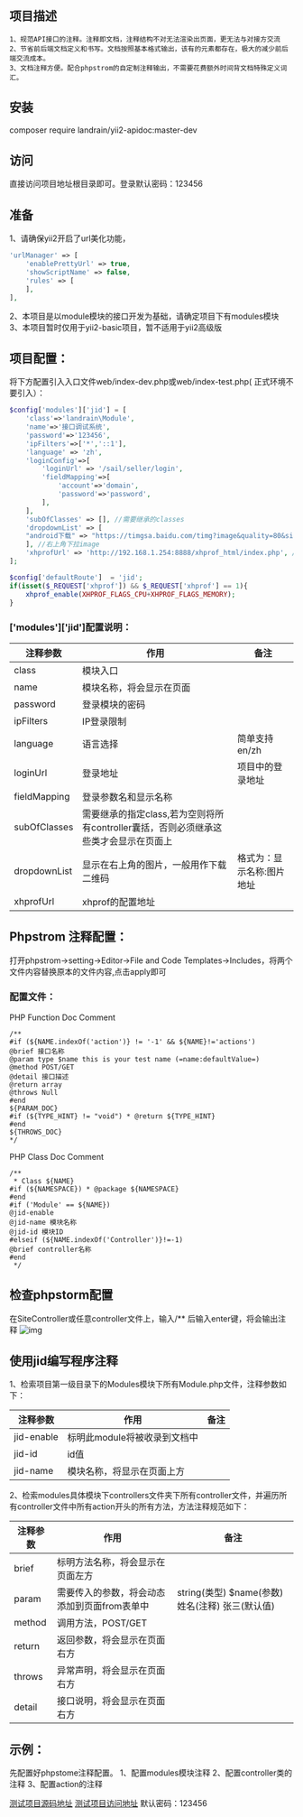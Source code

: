 ## 项目描述
    1、规范API接口的注释。注释即文档，注释结构不对无法渲染出页面，更无法与对接方交流
    2、节省前后端文档定义和书写。文档按照基本格式输出，该有的元素都存在，极大的减少前后端交流成本。
    3、文档注释方便。配合phpstrom的自定制注释输出，不需要花费额外时间背文档特殊定义词汇。
## 安装
composer require landrain/yii2-apidoc:master-dev

## 访问
直接访问项目地址根目录即可。登录默认密码：123456

## 准备
1、请确保yii2开启了url美化功能，
``` php
'urlManager' => [
    'enablePrettyUrl' => true,
    'showScriptName' => false,
    'rules' => [
    ],
],
```
2、本项目是以module模块的接口开发为基础，请确定项目下有modules模块
3、本项目暂时仅用于yii2-basic项目，暂不适用于yii2高级版

## 项目配置：
将下方配置引入入口文件web/index-dev.php或web/index-test.php( 正式环境不要引入）：
``` php
$config['modules']['jid'] = [
    'class'=>'landrain\Module',
    'name'=>'接口调试系统',
    'password'=>'123456',
    'ipFilters'=>['*','::1'],
    'language' => 'zh',
    'loginConfig'=>[
        'loginUrl' => '/sail/seller/login',
        'fieldMapping'=>[
            'account'=>'domain',
            'password'=>'password',
        ],
    ],
    'subOfClasses' => [], //需要继承的classes
    'dropdownList' => [
    "android下载" => "https://timgsa.baidu.com/timg?image&quality=80&size=b9999_10000&sec=1547463466873&di=3e5a65b07a4dddf84fce5f421f0b64ca&imgtype=0&src=http%3A%2F%2Fy3.ifengimg.com%2Fnews_spider%2Fdci_2013%2F09%2Fb85234c4801f8b2d7771353867a7a0f8.jpg"
    ], //右上角下拉image
    'xhprofUrl' => 'http://192.168.1.254:8888/xhprof_html/index.php', //xhprofUrl链接
];

$config['defaultRoute']  = 'jid';
if(isset($_REQUEST['xhprof']) && $_REQUEST['xhprof'] == 1){
    xhprof_enable(XHPROF_FLAGS_CPU+XHPROF_FLAGS_MEMORY);
}
```

### ['modules']['jid']配置说明：

  注释参数  | 作用 | 备注
  ------------- | ------------- |  -------------
  class  | 模块入口 |
  name  | 模块名称，将会显示在页面 |
  password | 登录模块的密码 |
  ipFilters | IP登录限制 |
  language | 语言选择 | 简单支持en/zh
  loginUrl | 登录地址 | 项目中的登录地址
  fieldMapping | 登录参数名和显示名称 |
  subOfClasses | 需要继承的指定class,若为空则将所有controller囊括，否则必须继承这些类才会显示在页面上
  dropdownList | 显示在右上角的图片，一般用作下载二维码 | 格式为：显示名称:图片地址
  xhprofUrl | xhprof的配置地址 |


## Phpstrom 注释配置：
打开phpstrom->setting->Editor->File and Code Templates->Includes，将两个文件内容替换原本的文件内容,点击apply即可

### 配置文件：
PHP Function Doc Comment
```
/**
#if (${NAME.indexOf('action')} != '-1' && ${NAME}!='actions')
@brief 接口名称
@param type $name this is your test name (=name:defaultValue=)
@method POST/GET
@detail 接口描述
@return array
@throws Null
#end
${PARAM_DOC}
#if (${TYPE_HINT} != "void") * @return ${TYPE_HINT}
#end
${THROWS_DOC}
*/
```

PHP Class Doc Comment
```
/**
 * Class ${NAME}
#if (${NAMESPACE}) * @package ${NAMESPACE}
#end
#if ('Module' == ${NAME})
@jid-enable
@jid-name 模块名称
@jid-id 模块ID
#elseif (${NAME.indexOf('Controller')}!=-1)
@brief controller名称
#end
 */
```

## 检查phpstorm配置
在SiteController或任意controller文件上，输入/** 后输入enter键，将会输出注释
![img](https://jsinchina.oss-cn-qingdao.aliyuncs.com/flash/index.gif)

## 使用jid编写程序注释
1、检索项目第一级目录下的Modules模块下所有Module.php文件，注释参数如下：

  注释参数  | 作用 | 备注
  ------------- | ------------- |  -------------
 jid-enable  | 标明此module将被收录到文档中 |
 jid-id  | id值 |
 jid-name | 模块名称，将显示在页面上方 |


2、检索modules具体模块下controllers文件夹下所有controller文件，并遍历所有controller文件中所有action开头的所有方法，方法注释规范如下：

  注释参数  | 作用 | 备注
  ------------- | ------------- |  -------------
 brief         | 标明方法名称，将会显示在页面左方      |
 param        | 需要传入的参数，将会动态添加到页面from表单中      | string(类型) $name(参数) 姓名(注释) 张三(默认值)
 method        | 调用方法，POST/GET      |
 return        | 返回参数，将会显示在页面右方      |
 throws        | 异常声明，将会显示在页面右方      |
 detail        | 接口说明，将会显示在页面右方      |



## 示例：
先配置好phpstome注释配置。
1、配置modules模块注释
2、配置controller类的注释
3、配置action的注释

[测试项目源码地址](https://github.com/FlyLand/yii2-apidoc-basic-test)
[测试项目访问地址](http://api.storecardhome.cn) 默认密码：123456